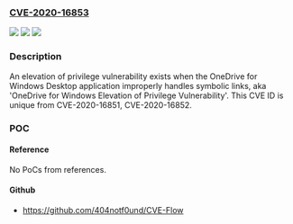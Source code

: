 ### [CVE-2020-16853](https://cve.mitre.org/cgi-bin/cvename.cgi?name=CVE-2020-16853)
![](https://img.shields.io/static/v1?label=Product&message=OneDrive%20for%20Windows&color=blue)
![](https://img.shields.io/static/v1?label=Version&message=n%2Fa&color=blue)
![](https://img.shields.io/static/v1?label=Vulnerability&message=Elevation%20of%20Privilege&color=brighgreen)

### Description

An elevation of privilege vulnerability exists when the OneDrive for Windows Desktop application improperly handles symbolic links, aka 'OneDrive for Windows Elevation of Privilege Vulnerability'. This CVE ID is unique from CVE-2020-16851, CVE-2020-16852.

### POC

#### Reference
No PoCs from references.

#### Github
- https://github.com/404notf0und/CVE-Flow

